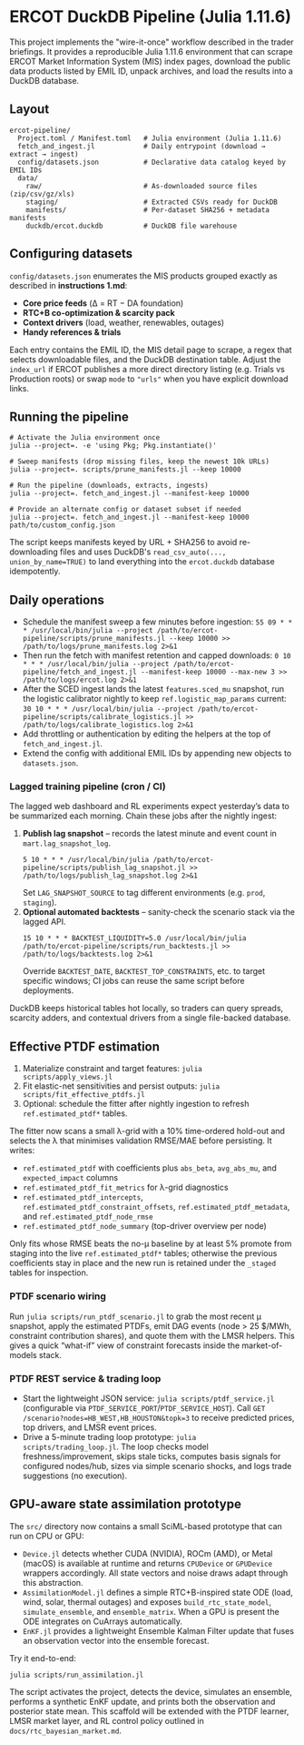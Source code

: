 # ERCOT DuckDB Pipeline (Julia 1.11.6)

This project implements the "wire-it-once" workflow described in the trader briefings. It provides a reproducible Julia 1.11.6 environment that can scrape ERCOT Market Information System (MIS) index pages, download the public data products listed by EMIL ID, unpack archives, and load the results into a DuckDB database.

## Layout

```
ercot-pipeline/
  Project.toml / Manifest.toml   # Julia environment (Julia 1.11.6)
  fetch_and_ingest.jl            # Daily entrypoint (download → extract → ingest)
  config/datasets.json           # Declarative data catalog keyed by EMIL IDs
  data/
    raw/                         # As-downloaded source files (zip/csv/gz/xls)
    staging/                     # Extracted CSVs ready for DuckDB
    manifests/                   # Per-dataset SHA256 + metadata manifests
    duckdb/ercot.duckdb          # DuckDB file warehouse
```

## Configuring datasets

`config/datasets.json` enumerates the MIS products grouped exactly as described in **instructions 1.md**:

* **Core price feeds** (Δ = RT − DA foundation)
* **RTC+B co-optimization & scarcity pack**
* **Context drivers** (load, weather, renewables, outages)
* **Handy references & trials**

Each entry contains the EMIL ID, the MIS detail page to scrape, a regex that selects downloadable files, and the DuckDB destination table. Adjust the `index_url` if ERCOT publishes a more direct directory listing (e.g. Trials vs Production roots) or swap `mode` to `"urls"` when you have explicit download links.

## Running the pipeline

```
# Activate the Julia environment once
julia --project=. -e 'using Pkg; Pkg.instantiate()'

# Sweep manifests (drop missing files, keep the newest 10k URLs)
julia --project=. scripts/prune_manifests.jl --keep 10000

# Run the pipeline (downloads, extracts, ingests)
julia --project=. fetch_and_ingest.jl --manifest-keep 10000

# Provide an alternate config or dataset subset if needed
julia --project=. fetch_and_ingest.jl --manifest-keep 10000 path/to/custom_config.json
```

The script keeps manifests keyed by URL + SHA256 to avoid re-downloading files and uses DuckDB's `read_csv_auto(..., union_by_name=TRUE)` to land everything into the `ercot.duckdb` database idempotently.

## Daily operations

* Schedule the manifest sweep a few minutes before ingestion: `55 09 * * * /usr/local/bin/julia --project /path/to/ercot-pipeline/scripts/prune_manifests.jl --keep 10000 >> /path/to/logs/prune_manifests.log 2>&1`
* Then run the fetch with manifest retention and capped downloads: `0 10 * * * /usr/local/bin/julia --project /path/to/ercot-pipeline/fetch_and_ingest.jl --manifest-keep 10000 --max-new 3 >> /path/to/logs/ercot.log 2>&1`
* After the SCED ingest lands the latest `features.sced_mu` snapshot, run the logistic calibrator nightly to keep `ref.logistic_map_params` current: `30 10 * * * /usr/local/bin/julia --project /path/to/ercot-pipeline/scripts/calibrate_logistics.jl >> /path/to/logs/calibrate_logistics.log 2>&1`
* Add throttling or authentication by editing the helpers at the top of `fetch_and_ingest.jl`.
* Extend the config with additional EMIL IDs by appending new objects to `datasets.json`.

### Lagged training pipeline (cron / CI)

The lagged web dashboard and RL experiments expect yesterday’s data to be summarized each morning. Chain these jobs after the nightly ingest:

1. **Publish lag snapshot** – records the latest minute and event count in `mart.lag_snapshot_log`.
   ```
   5 10 * * * /usr/local/bin/julia /path/to/ercot-pipeline/scripts/publish_lag_snapshot.jl >> /path/to/logs/publish_lag_snapshot.log 2>&1
   ```
   Set `LAG_SNAPSHOT_SOURCE` to tag different environments (e.g. `prod`, `staging`).
2. **Optional automated backtests** – sanity-check the scenario stack via the lagged API.
   ```
   15 10 * * * BACKTEST_LIQUIDITY=5.0 /usr/local/bin/julia /path/to/ercot-pipeline/scripts/run_backtests.jl >> /path/to/logs/backtests.log 2>&1
   ```
   Override `BACKTEST_DATE`, `BACKTEST_TOP_CONSTRAINTS`, etc. to target specific windows; CI jobs can reuse the same script before deployments.

DuckDB keeps historical tables hot locally, so traders can query spreads, scarcity adders, and contextual drivers from a single file-backed database.

## Effective PTDF estimation

1. Materialize constraint and target features: `julia scripts/apply_views.jl`
2. Fit elastic-net sensitivities and persist outputs: `julia scripts/fit_effective_ptdfs.jl`
3. Optional: schedule the fitter after nightly ingestion to refresh `ref.estimated_ptdf*` tables.

The fitter now scans a small λ-grid with a 10% time-ordered hold-out and selects the λ that minimises validation RMSE/MAE before persisting. It writes:

- `ref.estimated_ptdf` with coefficients plus `abs_beta`, `avg_abs_mu`, and `expected_impact` columns
- `ref.estimated_ptdf_fit_metrics` for λ-grid diagnostics
- `ref.estimated_ptdf_intercepts`, `ref.estimated_ptdf_constraint_offsets`, `ref.estimated_ptdf_metadata`, and `ref.estimated_ptdf_node_rmse`
- `ref.estimated_ptdf_node_summary` (top-driver overview per node)

Only fits whose RMSE beats the no-μ baseline by at least 5% promote from staging into the live `ref.estimated_ptdf*` tables; otherwise the previous coefficients stay in place and the new run is retained under the `_staged` tables for inspection.

### PTDF scenario wiring

Run `julia scripts/run_ptdf_scenario.jl` to grab the most recent μ snapshot, apply the estimated PTDFs, emit DAG events (node > 25 $/MWh, constraint contribution shares), and quote them with the LMSR helpers. This gives a quick “what-if” view of constraint forecasts inside the market-of-models stack.

### PTDF REST service & trading loop

- Start the lightweight JSON service: `julia scripts/ptdf_service.jl` (configurable via `PTDF_SERVICE_PORT`/`PTDF_SERVICE_HOST`). Call `GET /scenario?nodes=HB_WEST,HB_HOUSTON&topk=3` to receive predicted prices, top drivers, and LMSR event prices.
- Drive a 5-minute trading loop prototype: `julia scripts/trading_loop.jl`. The loop checks model freshness/improvement, skips stale ticks, computes basis signals for configured nodes/hub, sizes via simple scenario shocks, and logs trade suggestions (no execution).

## GPU-aware state assimilation prototype

The `src/` directory now contains a small SciML-based prototype that can run on CPU or GPU:

- `Device.jl` detects whether CUDA (NVIDIA), ROCm (AMD), or Metal (macOS) is available at runtime and returns `CPUDevice` or `GPUDevice` wrappers accordingly. All state vectors and noise draws adapt through this abstraction.
- `AssimilationModel.jl` defines a simple RTC+B-inspired state ODE (load, wind, solar, thermal outages) and exposes `build_rtc_state_model`, `simulate_ensemble`, and `ensemble_matrix`. When a GPU is present the ODE integrates on CuArrays automatically.
- `EnKF.jl` provides a lightweight Ensemble Kalman Filter update that fuses an observation vector into the ensemble forecast.

Try it end-to-end:

```
julia scripts/run_assimilation.jl
```

The script activates the project, detects the device, simulates an ensemble, performs a synthetic EnKF update, and prints both the observation and posterior state mean. This scaffold will be extended with the PTDF learner, LMSR market layer, and RL control policy outlined in `docs/rtc_bayesian_market.md`.
